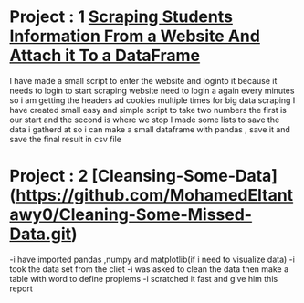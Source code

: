 # Project : 1 [Scraping Students Information From a Website And Attach it To a DataFrame](https://github.com/MohamedEltantawy0/students-information-gathering.git)
 I have made a small script to enter the website and loginto it because it needs to login to start scraping
 website need to login a again every  minutes so i am getting the headers ad cookies multiple times for big data scraping
 I have created small easy and simple script to take two numbers the first is our start and the second is where we stop
 I made some lists to save the data i gatherd at so i can make a small dataframe with pandas , save it and save the final result in csv file


# Project : 2 [Cleansing-Some-Data] (https://github.com/MohamedEltantawy0/Cleaning-Some-Missed-Data.git)
-i have imported pandas ,numpy and matplotlib(if i need to visualize data) 
-i took the data set from the cliet 
-i was asked to clean the data then make a table with word to define proplems
-i scratched it fast and give him this report


